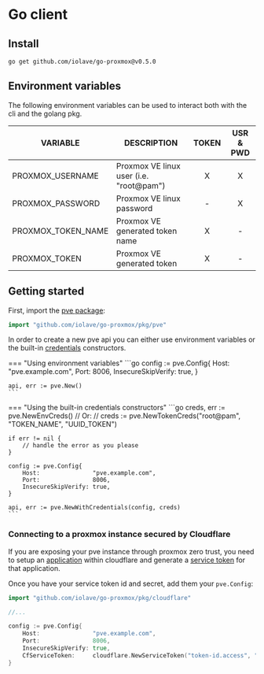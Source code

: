 # Go client
## Install
```bash 
go get github.com/iolave/go-proxmox@v0.5.0
```

## Environment variables
The following environment variables can be used to interact both with the cli and the golang pkg.

|VARIABLE           |DESCRIPTION                            |TOKEN|USR & PWD|
|-------------------|---------------------------------------|:---:|:--------:|
|PROXMOX_USERNAME   |Proxmox VE linux user (i.e. "root@pam")|X    |X         |
|PROXMOX_PASSWORD   |Proxmox VE linux password              |-    |X         |
|PROXMOX_TOKEN_NAME |Proxmox VE generated token name        |X    |-         |
|PROXMOX_TOKEN      |Proxmox VE generated token             |X    |-         |

## Getting started 
First, import the [pve package]:
```go
import "github.com/iolave/go-proxmox/pkg/pve"
```

In order to create a new pve api you can either use environment variables or the built-in [credentials] constructors.

=== "Using environment variables"
    ```go
    config := pve.Config{
	    Host:               "pve.example.com",
	    Port:               8006,
	    InsecureSkipVerify: true,
    }

    api, err := pve.New()
    ```

=== "Using the built-in credentials constructors"
    ```go
    creds, err := pve.NewEnvCreds()
    // Or:
    // creds := pve.NewTokenCreds("root@pam", "TOKEN_NAME", "UUID_TOKEN")

    if err != nil {
	    // handle the error as you please
    }
	
    config := pve.Config{
	    Host:               "pve.example.com",
	    Port:               8006,
	    InsecureSkipVerify: true,
    }

    api, err := pve.NewWithCredentials(config, creds)
    ```

### Connecting to a proxmox instance secured by Cloudflare 
If you are exposing your pve instance through proxmox zero trust, you need to setup an [application] within cloudflare and generate a [service token] for that application.

Once you have your service token id and secret, add them your `pve.Config`:
```go
import "github.com/iolave/go-proxmox/pkg/cloudflare"

//...

config := pve.Config{
    Host:               "pve.example.com",
	Port:               8006,
	InsecureSkipVerify: true,
	CfServiceToken:     cloudflare.NewServiceToken("token-id.access", "token-secret"),
}
```


[pve package]: https://go-proxmox.iolave.com/go-client/pkg/pve/
[credentials]: https://go-proxmox.iolave.com/go-client/pkg/pve/#type-credentials
[service token]: https://developers.cloudflare.com/cloudflare-one/identity/service-tokens
[application]: https://developers.cloudflare.com/cloudflare-one/applications/
